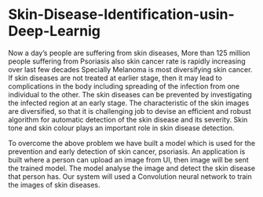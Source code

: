 # Skin-Disease-Identification-usin-Deep-Learnig

Now a day’s people are suffering from skin diseases, More than 125 million people suffering from Psoriasis also skin cancer rate is rapidly increasing over last few decades Specially Melanoma is most diversifying skin cancer. If skin diseases are not treated at earlier stage, then it may lead to complications in the body including spreading of the infection from one individual to the other. The skin diseases can be prevented by investigating the infected region at an early stage. The characteristic of the skin images are diversified, so that it is challenging job to devise an efficient and robust algorithm for automatic detection of the skin disease and its severity. Skin tone and skin colour plays an important role in skin disease detection.

To overcome the above problem we have built a model which is used for the prevention and early detection of skin cancer, psoriasis. An application is built where a person can upload an image from UI, then image will be sent the trained model. The model analyse the image and detect the skin disease that person has. Our system will used a Convolution neural network to train the images of skin diseases.
